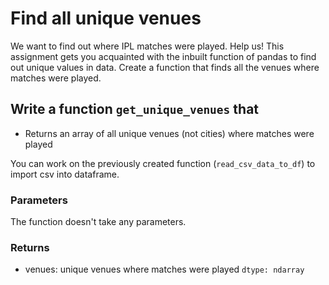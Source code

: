 # Find all unique venues

We want to find out where IPL matches were played. Help us!
This assignment gets you acquainted with the inbuilt function of pandas to find out unique values in data.
Create a function that finds all the venues where matches were played.

## Write a function `get_unique_venues` that
- Returns an array of all unique venues (not cities) where matches were played

You can work on the previously created function (`read_csv_data_to_df`) to import csv into dataframe.

### Parameters
The function doesn't take any parameters.

### Returns
- venues: unique venues where matches were played `dtype: ndarray`

